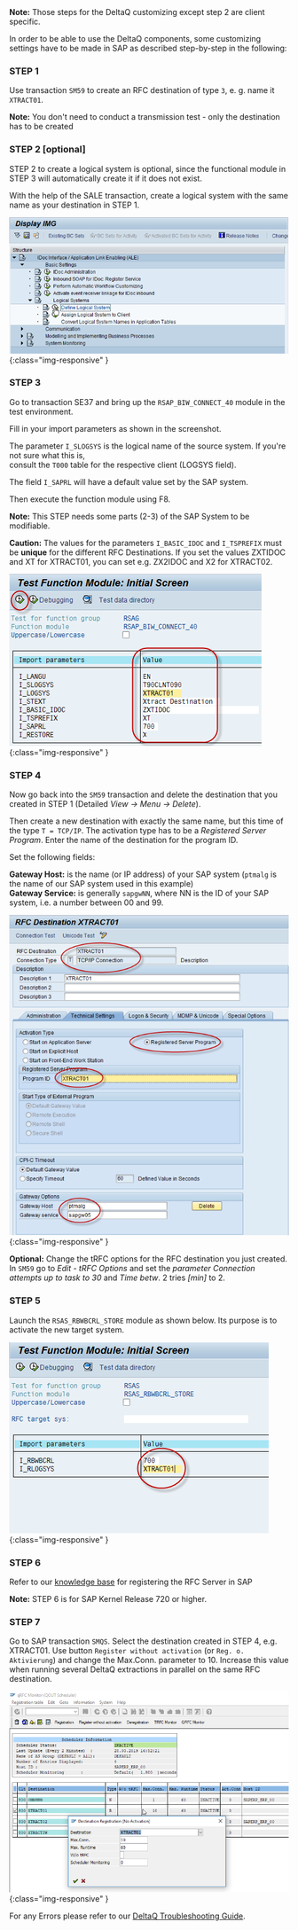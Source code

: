 <div class="alert alert-info">
  <i class="fas fa-info-circle"></i> <strong>Note:</strong> Those steps for the DeltaQ customizing except step 2 are client specific.
</div>  

In order to be able to use the DeltaQ components, some customizing settings have to be made in SAP as described step-by-step in the following:

### STEP 1

Use transaction `SM59` to create an RFC destination of type `3`, e. g.  name it `XTRACT01`. 

<div class="alert alert-info">
  <i class="fas fa-info-circle"></i> <strong>Note:</strong> You don't need to conduct a transmission test - only the destination has to be created
</div> 

### STEP 2 [optional]

STEP 2 to create a logical system is optional, since the functional module in STEP 3 will automatically create it if it does not exist. 
 
With the help of the SALE transaction, create a logical system with the same name as your destination in STEP 1.

![DeltaQ-Customizing-01](/img/content/DeltaQ-Customizing-01.png){:class="img-responsive" }

### STEP 3

Go to transaction SE37 and bring up the `RSAP_BIW_CONNECT_40` module in the test environment. 

Fill in your import parameters as shown in the screenshot. 

The parameter `I_SLOGSYS` is the logical name of the source system. If you're not sure what this is,<br> consult the `T000` table for the respective client (LOGSYS field). 

The field `I_SAPRL` will have a default value set by the SAP system.

Then execute the function module using F8.

<div class="alert alert-info">
  <i class="fas fa-info-circle"></i> <strong>Note:</strong> This STEP needs some parts (2-3) of the SAP System to be modifiable.
</div>

**Caution:** 
The values for the parameters `I_BASIC_IDOC` and `I_TSPREFIX` must be **unique** for the different RFC Destinations.
If you set the values ZXTIDOC and XT for XTRACT01, you can set e.g. ZX2IDOC and X2 for XTRACT02.

![DeltaQ-Customizing-03](/img/content/DeltaQ-Customizing-03.png){:class="img-responsive" }

### STEP 4

Now go back into the `SM59` transaction and delete the destination that you created in STEP 1 
(Detailed *View -> Menu -> Delete*). 

Then create a new destination with exactly the same name, but this time of the type `T = TCP/IP`. The activation type has to be a *Registered Server Program*. Enter the name of the destination for the program ID.

Set the following fields:

**Gateway Host:** is the name (or IP address) of your SAP system (`ptmalg` is the name of our SAP system used in this example)<br>
**Gateway Service:** is generally `sapgwNN`, where NN is the ID of your SAP system, i.e. a number between 00 and 99. 

![DeltaQ-Customizing-04](/img/content/DeltaQ-Customizing-04.png){:class="img-responsive" }

**Optional:** Change the tRFC options for the RFC destination you just created. In `SM59` go to 
*Edit - tRFC Options* and set the *parameter Connection attempts up to task to 30* and *Time betw*. 2 tries *[min]* to 2. 

### STEP 5

Launch the `RSAS_RBWBCRL_STORE` module as shown below. Its purpose is to activate the new target system.

![DeltaQ-Customizing-05](/img/content/DeltaQ-Customizing-05.png){:class="img-responsive" }

### STEP 6

Refer to our [knowledge base](https://kb.theobald-software.com/sap/registering-rfc-server-in-sap-releases-in-kernel-release-720-and-higher) for registering the RFC Server in SAP

<div class="alert alert-info">
  <i class="fas fa-info-circle"></i> <strong>Note:</strong> STEP 6 is for SAP Kernel Release 720 or higher.
</div>


### STEP 7

Go to SAP transaction `SMQS`. Select the destination created in STEP 4, e.g. XTRACT01. Use button `Register without activation` (or `Reg. o. Aktivierung`) and change the Max.Conn. parameter to 10. Increase this value when running several DeltaQ extractions in parallel on the same RFC destination.

![DeltaQ-Customizing-06](/img/content/DeltaQ-Customizing-06.png){:class="img-responsive" }


For any Errors please refer to our [DeltaQ Troubleshooting Guide](https://kb.theobald-software.com/xtract-is/deltaq-troubleshooting-guide).              
